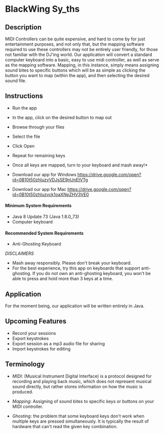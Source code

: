 # BlackWing Sy_ths

## Description
MIDI Controllers can be quite expensive, and hard to come by for just entertainment purposes, and not only that, but the mapping software required to use these controllers may not be entirely user friendly, for those not familiar with the DJ'ing world.
Our application will convert a standard computer keyboard into a basic, easy to use midi controller, as well as serve as the mapping software. Mapping, in this instance, simply means assigning sound bites to specific buttons which will be as simple as clicking the button you want to map (within the app), and then selecting the desired sound file.

## Instructions
* Run the app
* In the app, click on the desired button to map out
* Browse through your files
* Select the file
* Click Open
* Repeat for remaining keys
* Once all keys are mapped, turn to your keyboard and mash away!*
* Download our app for Windows
https://drive.google.com/open?id=0B10t50zhIuzvVDJsSE9nUnEtVTg

* Download our app for Mac
https://drive.google.com/open?id=0B10t50zhIuzvck1oaXNpZHV3VE0

#### Minimum System Requirements
* Java 8 Update 73 (Java 1.8.0_73)
* Computer keyboard

#### Recommended System Requirements
* Anti-Ghosting Keyboard

*_DISCLAIMERS_*
* Mash away responsibly. Please don't break your keyboard.
* For the best experience, try this app on keyboards that support anti-ghosting. If you do not own an anti-ghosting keyboard, you won't be able to press and hold more than 3 keys at a time.

## Application
For the moment being, our application will be written entirely in Java.

## Upcoming Features
* Record your sessions
* Export keystrokes
* Export session as a mp3 audio file for sharing
* Import keystrokes for editing

## Terminology
* *MIDI*: (Musical Instrument Digital Interface) is a protocol designed for recording and playing back music, which does not represent musical sound directly, but rather stores information on how the music is produced.

* *Mapping*: Assigning of sound bites to specific keys or buttons on your MIDI controller.

* *Ghosting*: the problem that some keyboard keys don't work when multiple keys are pressed simultaneously. It is typically the result of hardware that can't read the given key combination.
